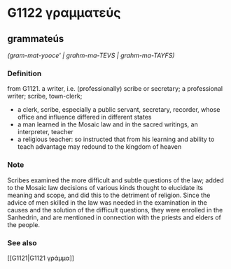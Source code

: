 # G1122 γραμματεύς

## grammateús

_(gram-mat-yooce' | grahm-ma-TEVS | grahm-ma-TAYFS)_

### Definition

from G1121. a writer, i.e. (professionally) scribe or secretary; a professional writer; scribe, town-clerk; 

- a clerk, scribe, especially a public servant, secretary, recorder, whose office and influence differed in different states
- a man learned in the Mosaic law and in the sacred writings, an interpreter, teacher
- a religious teacher: so instructed that from his learning and ability to teach advantage may redound to the kingdom of heaven

### Note

Scribes examined the more difficult and subtle questions of the law; added to the Mosaic law decisions of various kinds thought to elucidate its meaning and scope, and did this to the detriment of religion. Since the advice of men skilled in the law was needed in the examination in the causes and the solution of the difficult questions, they were enrolled in the Sanhedrin, and are mentioned in connection with the priests and elders of the people.

### See also

[[G1121|G1121 γράμμα]]
